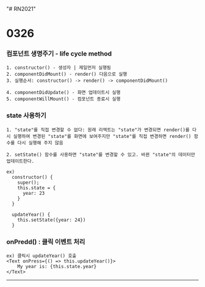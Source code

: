 "# RN2021" 

# 0326

### 컴포넌트 생명주기 - life cycle method
```
1. constructor() - 생성자 | 제일먼저 실행됨
2. componentDidMount() - render() 다음으로 실행
3. 실행순서: constructor() -> render() -> componentDidMount() 

4. componentDidUpdate() - 화면 업데이트시 실행 
5. componentWillMount() - 컴포넌트 종료시 실행
```

### state 사용하기

```
1. "state"를 직접 변경할 수 없다: 원래 리엑트는 "state"가 변경되면 render()를 다시 실행하여 변경된 "state"를 화면에 보여주지만 "state"를 직접 변경하면 render() 함수를 다시 실행해 주지 않음

2. setState() 함수를 사용하면 "state"를 변경할 수 있고. 바뀐 "state"의 데이터만 업데이트한다.

ex)
  constructor() {
    super();
    this.state = {
      year: 23
    }
  }

  updateYear() {
    this.setState({year: 24})
  }
```

### onPredd() : 클릭 이벤트 처리
```
ex) 클릭시 updateYear() 호출
<Text onPress={() => this.updateYear()}>
    My year is: {this.state.year}
</Text>
```


---